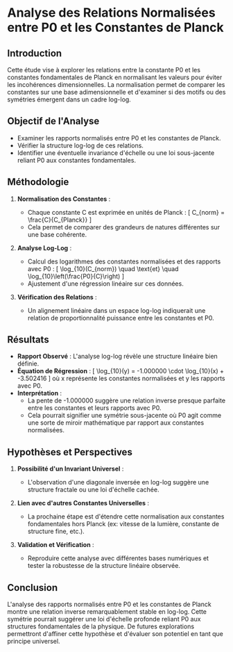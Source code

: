 # Analyse des Relations Normalisées entre P0 et les Constantes de Planck 

## Introduction

Cette étude vise à explorer les relations entre la constante P0 et les constantes fondamentales de Planck en normalisant les valeurs pour éviter les incohérences dimensionnelles. La normalisation permet de comparer les constantes sur une base adimensionnelle et d'examiner si des motifs ou des symétries émergent dans un cadre log-log.

## Objectif de l'Analyse

- Examiner les rapports normalisés entre P0 et les constantes de Planck.
- Vérifier la structure log-log de ces relations.
- Identifier une éventuelle invariance d'échelle ou une loi sous-jacente reliant P0 aux constantes fondamentales.

## Méthodologie

1. **Normalisation des Constantes** :
   - Chaque constante C est exprimée en unités de Planck :
     \[ C_{norm} = \frac{C}{C_{Planck}} \]
   - Cela permet de comparer des grandeurs de natures différentes sur une base cohérente.

2. **Analyse Log-Log** :
   - Calcul des logarithmes des constantes normalisées et des rapports avec P0 :
     \[ \log_{10}(C_{norm}) \quad \text{et} \quad \log_{10}\left(\frac{P0}{C}\right) \]
   - Ajustement d'une régression linéaire sur ces données.

3. **Vérification des Relations** :
   - Un alignement linéaire dans un espace log-log indiquerait une relation de proportionnalité puissance entre les constantes et P0.

## Résultats

- **Rapport Observé** : L'analyse log-log révèle une structure linéaire bien définie.
- **Équation de Régression** :
  \[ \log_{10}(y) = -1.000000 \cdot \log_{10}(x) + -3.502416 \]
  où x représente les constantes normalisées et y les rapports avec P0.
- **Interprétation** :
  - La pente de -1.000000 suggère une relation inverse presque parfaite entre les constantes et leurs rapports avec P0.
  - Cela pourrait signifier une symétrie sous-jacente où P0 agit comme une sorte de miroir mathématique par rapport aux constantes normalisées.

## Hypothèses et Perspectives

1. **Possibilité d'un Invariant Universel** :
   - L'observation d'une diagonale inversée en log-log suggère une structure fractale ou une loi d'échelle cachée.

2. **Lien avec d'autres Constantes Universelles** :
   - La prochaine étape est d'étendre cette normalisation aux constantes fondamentales hors Planck (ex: vitesse de la lumière, constante de structure fine, etc.).

3. **Validation et Vérification** :
   - Reproduire cette analyse avec différentes bases numériques et tester la robustesse de la structure linéaire observée.

## Conclusion

L'analyse des rapports normalisés entre P0 et les constantes de Planck montre une relation inverse remarquablement stable en log-log. Cette symétrie pourrait suggérer une loi d'échelle profonde reliant P0 aux structures fondamentales de la physique. De futures explorations permettront d'affiner cette hypothèse et d'évaluer son potentiel en tant que principe universel.

